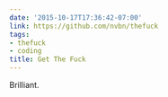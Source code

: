 ```yaml
---
date: '2015-10-17T17:36:42-07:00'
link: https://github.com/nvbn/thefuck
tags:
- thefuck
- coding
title: Get The Fuck
---
```


Brilliant.

